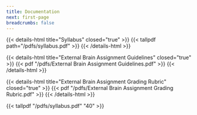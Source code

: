 ```yaml
---
title: Documentation
next: first-page
breadcrumbs: false
---
```


{{< details-html title="Syllabus" closed="true" >}}
{{< tallpdf path="/pdfs/syllabus.pdf" >}}
{{< /details-html >}}

{{< details-html title="External Brain Assignment Guidelines" closed="true" >}}
{{< pdf "/pdfs/External Brain Assignment Guidelines.pdf" >}}
{{< /details-html >}}

{{< details-html title="External Brain Assignment Grading Rubric" closed="true" >}}
{{< pdf "/pdfs/External Brain Assignment Grading Rubric.pdf" >}}
{{< /details-html >}}

{{< tallpdf "/pdfs/syllabus.pdf" "40" >}}